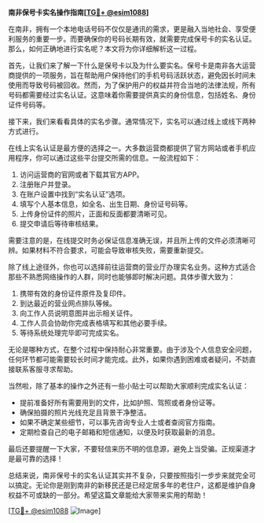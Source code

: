**南非保号卡实名操作指南[[TG💪+ @esim1088](https://t.me/s/esim1088)]**

在南非，拥有一个本地电话号码不仅仅是通讯的需求，更是融入当地社会、享受便利服务的重要一步。而要确保你的号码长期有效，就需要完成保号卡的实名认证。那么，如何正确地进行实名呢？本文将为你详细解析这一过程。

首先，让我们来了解一下什么是保号卡以及为什么要实名。保号卡是南非各大运营商提供的一项服务，旨在帮助用户保持他们的手机号码活跃状态，避免因长时间未使用而导致号码被回收。然而，为了保护用户的权益并符合当地的法律法规，所有号码都需要经过实名认证。这意味着你需要提供真实的身份信息，包括姓名、身份证件号码等。

接下来，我们来看看具体的实名步骤。通常情况下，实名可以通过线上或线下两种方式进行。

在线上实名认证是最方便的选择之一。大多数运营商都提供了官方网站或者手机应用程序，你可以通过这些平台提交所需的信息。一般流程如下：

1. 访问运营商的官网或者下载其官方APP。
2. 注册账户并登录。
3. 在账户设置中找到“实名认证”选项。
4. 填写个人基本信息，如全名、出生日期、身份证号码等。
5. 上传身份证件的照片，正面和反面都要清晰可见。
6. 提交申请后等待审核结果。

需要注意的是，在线提交时务必保证信息准确无误，并且所上传的文件必须清晰可辨。如果材料不符合要求，可能会导致审核失败，需要重新提交。

除了线上途径外，你也可以选择前往运营商的营业厅办理实名业务。这种方式适合那些不熟悉网络操作的人群，同时也能够即时解决问题。具体步骤大致为：

1. 携带有效的身份证件原件及复印件。
2. 到达最近的营业网点排队等候。
3. 向工作人员说明意图并出示相关证件。
4. 工作人员会协助你完成表格填写和其他必要手续。
5. 等待系统处理完毕即可完成实名。

无论是哪种方式，在整个过程中保持耐心非常重要。由于涉及个人信息安全问题，任何环节都可能需要较长时间才能完成。此外，如果你遇到困难或者疑问，不妨直接联系客服寻求帮助。

当然啦，除了基本的操作之外还有一些小贴士可以帮助大家顺利完成实名认证：

- 提前准备好所有需要用到的文件，比如护照、驾照或者身份证等。
- 确保拍摄的照片光线充足且背景干净整洁。
- 如果不确定某些细节，可以事先咨询专业人士或者查阅官方指南。
- 定期检查自己的电子邮箱和短信通知，以便及时获取最新的消息。

最后还要提醒一下大家，不要轻信来历不明的信息源，避免上当受骗。正规渠道才是最可靠的选择！

总结来说，南非保号卡的实名认证其实并不复杂，只要按照指引一步步来就完全可以搞定。无论你是刚到南非的新移民还是已经定居多年的老住户，这都是维护自身权益不可或缺的一部分。希望这篇文章能给大家带来实用的帮助！

[[TG💪+ @esim1088](https://t.me/s/esim1088) ![Image](https://i.postimg.cc/4NQfJmqS/Snipaste-2025-05-13-00-14-12.png)]